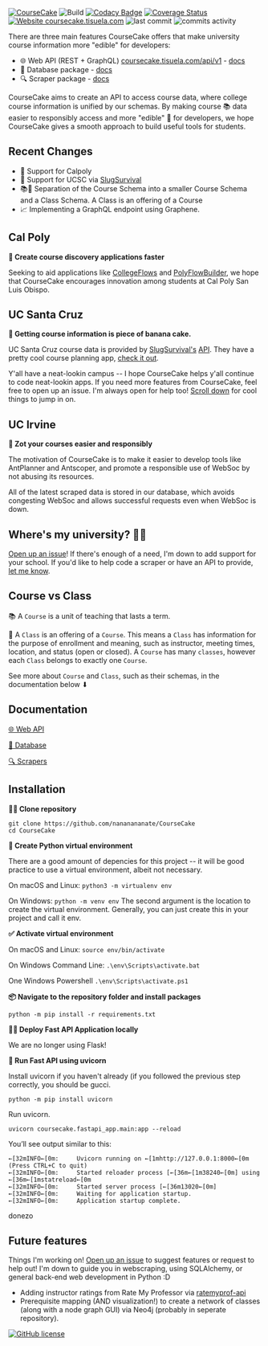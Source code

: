 [![CourseCake](https://github.com/nananananate/CourseCake/blob/master/docs/images/coursecake_header.png?raw=true)](https://docs.coursecake.tisuela.com/)
![Build](https://github.com/nananananate/CourseCake/workflows/Python%20application/badge.svg) [![Codacy Badge](https://app.codacy.com/project/badge/Grade/e8ce080e567747998a0efd337069b1ed)](https://www.codacy.com/manual/nananananate/CourseCake?utm_source=github.com&amp;utm_medium=referral&amp;utm_content=nananananate/CourseCake&amp;utm_campaign=Badge_Grade) [![Coverage Status](https://coveralls.io/repos/github/nananananate/CourseCake/badge.svg?branch=master)](https://coveralls.io/github/nananananate/CourseCake?branch=master)  [![Website coursecake.tisuela.com](https://img.shields.io/website?label=Web%20API&up_color=success&up_message=up&url=https%3A%2F%2Fcoursecake.tisuela.com)](https://coursecake.tisuela.com/) ![last commit](https://img.shields.io/github/last-commit/nananananate/CourseCake) ![commits activity](https://img.shields.io/github/commit-activity/m/nananananate/CourseCake)

There are three main features CourseCake offers that make university course information more "edible" for developers:

* 🌐 Web API (REST + GraphQL) [coursecake.tisuela.com/api/v1](http://coursecake.tisuela.com/api/v1) - [docs](https://docs.coursecake.tisuela.com/REST-API)
* 💾 Database package - [docs](http://docs.coursecake.tisuela.com/Database)
* 🔍 Scraper package - [docs](https://docs.coursecake.tisuela.com/Scrapers)

CourseCake aims to create an API to access course data, where college course information is unified by our schemas. By making course 📚 data easier to responsibly access and more "edible" 🍰 for developers, we hope CourseCake gives a smooth approach to build useful tools for students.


## Recent Changes
* 🐴 Support for Calpoly
* 🐌 Support for UCSC via [SlugSurvival](https://slugsurvival.com/)
* 📚📝 Separation of the Course Schema into a smaller Course Schema and a Class Schema. A Class is an offering of a Course
* 📈 Implementing a GraphQL endpoint using Graphene.


## Cal Poly
**🐴 Create course discovery applications faster**

Seeking to aid applications like [CollegeFlows](https://www.collegeflows.com/) and [PolyFlowBuilder](https://polyflowbuilder.duncanapple.io/), we hope that CourseCake encourages innovation among students at Cal Poly San Luis Obispo.

## UC Santa Cruz
**🐌  Getting course information is piece of banana cake.**

UC Santa Cruz course data is provided by [SlugSurvival's](https://slugsurvival.com/) [API](https://slugsurvival.com/explain/opensource). They have a pretty cool course planning app, [check it out](https://slugsurvival.com/).

Y'all have a neat-lookin campus -- I hope CourseCake helps y'all continue to code neat-lookin apps. If you need more features from CourseCake, feel free to open up an issue. I'm always open for help too! [Scroll down](#future-features) for cool things to jump in on.

## UC Irvine
**🐜 Zot your courses easier and responsibly**

The motivation of CourseCake is to make it easier to develop tools like AntPlanner and Antscoper, and promote a responsible use of WebSoc by not abusing its resources.

All of the latest scraped data is stored in our database, which avoids congesting WebSoc and allows successful requests even when WebSoc is down.


## Where's my university? 🤷‍♂️
[Open up an issue](https://github.com/nananananate/CourseCake/issues/new/choose)! If there's enough of a need, I'm down to add support for your school. If you'd like to help code a scraper or have an API to provide, [let me know](https://github.com/nananananate/CourseCake/issues/new/choose).

## Course vs Class
📚 A `Course` is a unit of teaching that lasts a term.

📝 A `Class` is an offering of a `Course`. This means a `Class` has information for the purpose of enrollment and meaning, such as  instructor, meeting times, location, and status (open or closed). A `Course` has many `classes`, however each `Class` belongs to exactly one `Course`.

See more about `Course` and `Class`, such as their schemas, in the documentation below ⬇

## Documentation

[🌐 Web API](http://docs.coursecake.tisuela.com/REST-API)

[💾 Database](http://docs.coursecake.tisuela.com/Database)

[🔍 Scrapers](http://docs.coursecake.tisuela.com/Scrapers)


## Installation

**👩‍👧 Clone repository**
```
git clone https://github.com/nananananate/CourseCake
cd CourseCake
```

**🐍 Create Python virtual environment**

There are a good amount of depencies for this project -- it will be good practice to use a virtual environment, albeit not necessary.

On macOS and Linux:
`python3 -m virtualenv env`

On Windows:
`python -m venv env`
The second argument is the location to create the virtual environment. Generally, you can just create this in your project and call it env.


**✅ Activate virtual environment**

On macOS and Linux:
`source env/bin/activate`

On Windows Command Line:
`.\env\Scripts\activate.bat`

One Windows Powershell
`.\env\Scripts\activate.ps1`

**📦 Navigate to the repository folder and install packages**

`python -m pip install -r requirements.txt`



**🏃‍♀️ Deploy Fast API Application locally**

We are no longer using Flask!

**🦄 Run Fast API using uvicorn**

Install uvicorn if you haven't already (if you followed the previous step correctly, you should be gucci.
```
python -m pip install uvicorn
```

Run uvicorn.
```
uvicorn coursecake.fastapi_app.main:app --reload
```

You’ll see output similar to this:

```
←[32mINFO←[0m:     Uvicorn running on ←[1mhttp://127.0.0.1:8000←[0m (Press CTRL+C to quit)
←[32mINFO←[0m:     Started reloader process [←[36m←[1m38240←[0m] using ←[36m←[1mstatreload←[0m
←[32mINFO←[0m:     Started server process [←[36m13020←[0m]
←[32mINFO←[0m:     Waiting for application startup.
←[32mINFO←[0m:     Application startup complete.
```
donezo

## Future features
Things I'm working on! [Open up an issue](https://github.com/nananananate/CourseCake/issues/new/choose) to suggest features or request to help out! I'm down to guide you in webscraping, using SQLAlchemy, or general back-end web development in Python :D  

* Adding instructor ratings from Rate My Professor via [ratemyprof-api](https://github.com/nananananate/ratemyprof-api)
* Prerequisite mapping (AND visualization!) to create a network of classes (along with a node graph GUI) via Neo4j (probably in seperate repository).




[![GitHub license](https://img.shields.io/github/license/nananananate/CourseCake.svg)](https://github.com/nananananate/CourseCake/blob/master/LICENSE)
